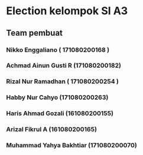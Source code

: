 # Election kelompok SI A3

## Team pembuat

### Nikko Enggaliano ( 171080200168 )
### Achmad Ainun Gusti R (171080200182)
### Rizal Nur Ramadhan ( 171080200254 )
### Habby Nur Cahyo (171080200263)
### Haris Ahmad Gozali (161080200155)
### Arizal Fikrul A (161080200165)
### Muhammad Yahya Bakhtiar (171080200070)
